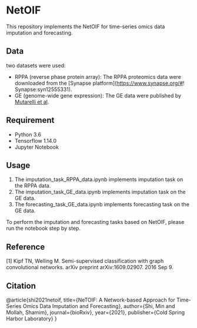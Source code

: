 NetOIF
=====

This repository implements the NetOIF for time-series omics data imputation and forecasting.

## Data

two datasets were used:

- RPPA (reverse phase protein array): The RPPA proteomics data were downloaded from the [Synapse platform](https://www.synapse.org/#! Synapse:syn12555331).
- GE (genome-wide gene expression): The GE data were published by [Mutarelli et al](https://bmcbioinformatics.biomedcentral.com/articles/10.1186/1471-2105-9-S2-S12).

## Requirement

  * Python 3.6
  * Tensorflow 1.14.0
  * Jupyter Notebook

## Usage

1. The imputation_task_RPPA_data.ipynb implements imputation task on the RPPA data.
2. The imputation_task_GE_data.ipynb implements imputation task on the GE data.
3. The forecasting_task_GE_data.ipynb implements forecasting task on the GE data.

To perform the imputation and forecasting tasks based on NetOIF, please run the notebook step by step.

## Reference

[1] Kipf TN, Welling M. Semi-supervised classification with graph convolutional networks. arXiv preprint arXiv:1609.02907. 2016 Sep 9.

## Citation

@article{shi2021netoif,
  title={NeTOIF: A Network-based Approach for Time-Series Omics Data Imputation and Forecasting},
  author={Shi, Min and Mollah, Shamim},
  journal={bioRxiv},
  year={2021},
  publisher={Cold Spring Harbor Laboratory}
}

